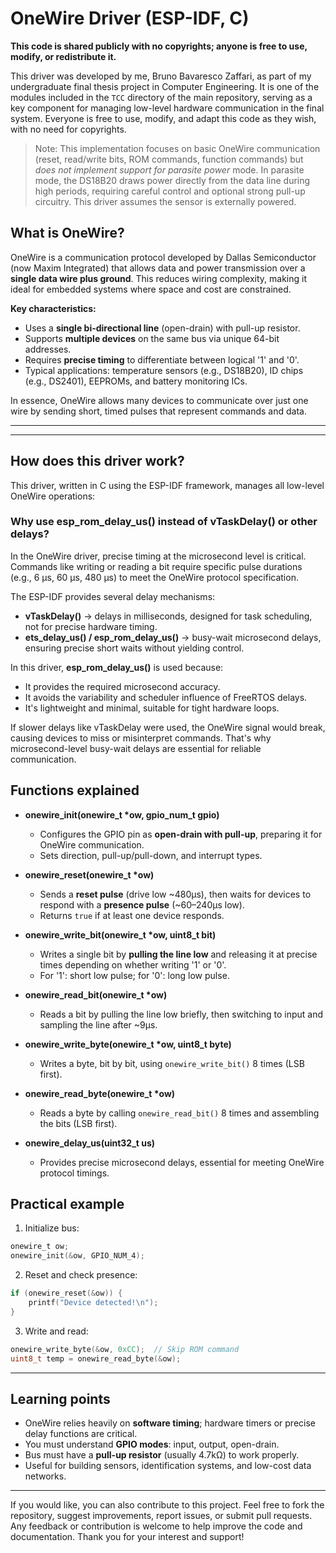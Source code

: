 # OneWire Driver (ESP-IDF, C)

**This code is shared publicly with no copyrights; anyone is free to use, modify, or redistribute it.**

This driver was developed by me, Bruno Bavaresco Zaffari, as part of my undergraduate final thesis project in Computer Engineering. It is one of the modules included in the `TCC` directory of the main repository, serving as a key component for managing low-level hardware communication in the final system. Everyone is free to use, modify, and adapt this code as they wish, with no need for copyrights.

>Note: This implementation focuses on basic OneWire communication (reset, read/write bits, ROM commands, function commands) but *does not implement support for parasite power* mode. In parasite mode, the DS18B20 draws power directly from the data line during high periods, requiring careful control and optional strong pull-up circuitry. This driver assumes the sensor is externally powered.

## What is OneWire?

OneWire is a communication protocol developed by Dallas Semiconductor (now Maxim Integrated) that allows data and power transmission over a **single data wire plus ground**. This reduces wiring complexity, making it ideal for embedded systems where space and cost are constrained.

**Key characteristics:**

* Uses a **single bi-directional line** (open-drain) with pull-up resistor.
* Supports **multiple devices** on the same bus via unique 64-bit addresses.
* Requires **precise timing** to differentiate between logical '1' and '0'.
* Typical applications: temperature sensors (e.g., DS18B20), ID chips (e.g., DS2401), EEPROMs, and battery monitoring ICs.

In essence, OneWire allows many devices to communicate over just one wire by sending short, timed pulses that represent commands and data.

---
---
## How does this driver work?

This driver, written in C using the ESP-IDF framework, manages all low-level OneWire operations:

### Why use **esp\_rom\_delay\_us()** instead of **vTaskDelay()** or other delays?

In the OneWire driver, precise timing at the microsecond level is critical. Commands like writing or reading a bit require specific pulse durations (e.g., 6 µs, 60 µs, 480 µs) to meet the OneWire protocol specification.

The ESP-IDF provides several delay mechanisms:

* **vTaskDelay()** → delays in milliseconds, designed for task scheduling, not for precise hardware timing.
* **ets\_delay\_us() / esp\_rom\_delay\_us()** → busy-wait microsecond delays, ensuring precise short waits without yielding control.

In this driver, **esp\_rom\_delay\_us()** is used because:
* It provides the required microsecond accuracy.
* It avoids the variability and scheduler influence of FreeRTOS delays.
* It's lightweight and minimal, suitable for tight hardware loops.

If slower delays like vTaskDelay were used, the OneWire signal would break, causing devices to miss or misinterpret commands. That's why microsecond-level busy-wait delays are essential for reliable communication.

## Functions explained

* **onewire\_init(onewire\_t \*ow, gpio\_num\_t gpio)**

    * Configures the GPIO pin as **open-drain with pull-up**, preparing it for OneWire communication.
    * Sets direction, pull-up/pull-down, and interrupt types.

* **onewire\_reset(onewire\_t \*ow)**

    * Sends a **reset pulse** (drive low \~480µs), then waits for devices to respond with a **presence pulse** (\~60–240µs low).
    * Returns `true` if at least one device responds.

* **onewire\_write\_bit(onewire\_t \*ow, uint8\_t bit)**

    * Writes a single bit by **pulling the line low** and releasing it at precise times depending on whether writing '1' or '0'.
    * For '1': short low pulse; for '0': long low pulse.

* **onewire\_read\_bit(onewire\_t \*ow)**

    * Reads a bit by pulling the line low briefly, then switching to input and sampling the line after \~9µs.

* **onewire\_write\_byte(onewire\_t \*ow, uint8\_t byte)**

    * Writes a byte, bit by bit, using `onewire_write_bit()` 8 times (LSB first).

* **onewire\_read\_byte(onewire\_t \*ow)**

    * Reads a byte by calling `onewire_read_bit()` 8 times and assembling the bits (LSB first).

* **onewire\_delay\_us(uint32\_t us)**

    * Provides precise microsecond delays, essential for meeting OneWire protocol timings.

## Practical example

1. Initialize bus:

```c
onewire_t ow;
onewire_init(&ow, GPIO_NUM_4);
```

2. Reset and check presence:

```c
if (onewire_reset(&ow)) {
    printf("Device detected!\n");
}
```

3. Write and read:

```c
onewire_write_byte(&ow, 0xCC);  // Skip ROM command
uint8_t temp = onewire_read_byte(&ow);
```
---
## Learning points

* OneWire relies heavily on **software timing**; hardware timers or precise delay functions are critical.
* You must understand **GPIO modes**: input, output, open-drain.
* Bus must have a **pull-up resistor** (usually 4.7kΩ) to work properly.
* Useful for building sensors, identification systems, and low-cost data networks.

---
If you would like, you can also contribute to this project. Feel free to fork the repository, suggest improvements, report issues, or submit pull requests. Any feedback or contribution is welcome to help improve the code and documentation. Thank you for your interest and support!
